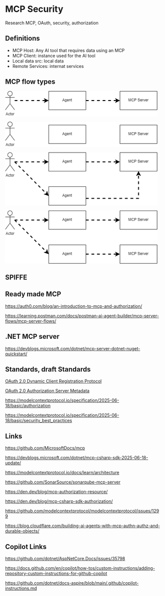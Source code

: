 # MCP Security

Research MCP, OAuth, security, authorization

## Definitions

- MCP Host: Any AI tool that requires data using an MCP
- MCP Client: instance used for the AI tool
- Local data src: local data
- Remote Services: internat services

## MCP flow types

![Flow 1](https://github.com/damienbod/McpSecurity/blob/main/flows/mcp-flow-1.drawio.png)

![Flow 2](https://github.com/damienbod/McpSecurity/blob/main/flows/mcp-flow-2.drawio.png)

![Flow 3](https://github.com/damienbod/McpSecurity/blob/main/flows/mcp-flow-3.drawio.png)

![Flow 4](https://github.com/damienbod/McpSecurity/blob/main/flows/mcp-flow-4.drawio.png)

## SPIFFE

## Ready made MCP

https://auth0.com/blog/an-introduction-to-mcp-and-authorization/

https://learning.postman.com/docs/postman-ai-agent-builder/mcp-server-flows/mcp-server-flows/

## .NET MCP server

https://devblogs.microsoft.com/dotnet/mcp-server-dotnet-nuget-quickstart/

## Standards, draft Standards

[OAuth 2.0 Dynamic Client Registration Protocol](https://datatracker.ietf.org/doc/html/rfc7591)

[OAuth 2.0 Authorization Server Metadata](https://datatracker.ietf.org/doc/html/rfc8414)

https://modelcontextprotocol.io/specification/2025-06-18/basic/authorization

https://modelcontextprotocol.io/specification/2025-06-18/basic/security_best_practices

## Links

https://github.com/MicrosoftDocs/mcp

https://devblogs.microsoft.com/dotnet/mcp-csharp-sdk-2025-06-18-update/

https://modelcontextprotocol.io/docs/learn/architecture

https://github.com/SonarSource/sonarqube-mcp-server

https://den.dev/blog/mcp-authorization-resource/

https://den.dev/blog/mcp-csharp-sdk-authorization/

https://github.com/modelcontextprotocol/modelcontextprotocol/issues/1299

https://blog.cloudflare.com/building-ai-agents-with-mcp-authn-authz-and-durable-objects/

## Copilot Links

https://github.com/dotnet/AspNetCore.Docs/issues/35798

https://docs.github.com/en/copilot/how-tos/custom-instructions/adding-repository-custom-instructions-for-github-copilot

https://github.com/dotnet/docs-aspire/blob/main/.github/copilot-instructions.md

